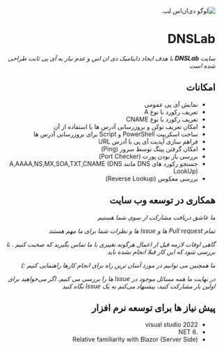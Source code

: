 <div dir="rtl">

![لوگو ‌دی‌ان‌اس لب.](https://www.dnslab.link/images/Icons/Logo.png "لوگو ‌دی‌ان‌اس لب.")

# DNSLab

_سایت **DNSLab** با هدف ایجاد داینامیک دی ان اس و عدم نیاز به آی پی ثابت طراحی شده است_

## امکانات
* نمایش آی پی عمومی
* تعریف رکورد با نوع A
* تعریف رکورد با نوع CNAME
* امکان تعریف توکن و بروزرسانی آدرس ها با استفاده از آن
* ساخت اسکریپت PowerShell و Script برای بروزرسانی آدرس ها
* فراهم سازی آپدیت آی پی با آدرس URL
* امکان گرفتن پینگ توسط سرور (Ping)
* بررسی باز بودن پورت (Port Checker)
* جستجو رکورد های DNS مانند A,AAAA,NS,MX,SOA,TXT,CNAME (DNS LookUp)
* بررسی معکوس (Reverse Lookup)
  
## همکاری در توسعه وب سایت

*ما عاشق دریافت مشارکت از سوی شما هستیم*

*تمام Pull request ها و Issue ها و نظرات شما برای ما مهم هستند*

*گاهی اوقات لازمه قبل از اعمال هرگونه تغییری با ما تماس بگیرید که صحبت کنیم . تا بررسی شود که این کار قبلا انجام نشده باید*

*ما همچنین می توانیم در مورد آسان ترین راه برای انجام کارها راهنمایی کنیم :)*

*در نهایت ما همه مسائل موجود در Issue ها را بررسی می کنیم. اگر می‌خواهید برای اولین بار مشارکت کنید، پیشنهاد می‌کنم به یک Issue نگاه کنید*

## پیش نیاز ها برای توسعه نرم افزار

* visual studio 2022
* .NET 6
* Relative familiarity with Blazor (Server Side)

</div>
